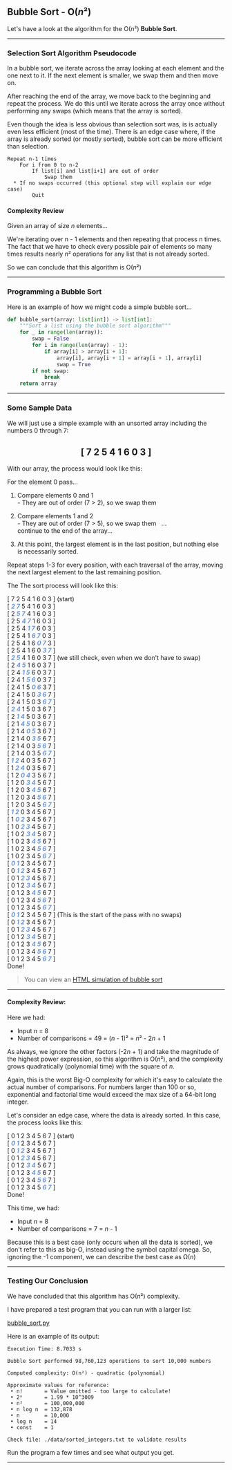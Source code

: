 ## Bubble Sort - O(*n*²)

Let's have a look at the algorithm for the O(*n*²) **Bubble Sort**.

---

### Selection Sort Algorithm Pseudocode

In a bubble sort, we iterate across the array looking at each element and the
one next to it. If the next element is smaller, we swap them and then move on.

After reaching the end of the array, we move back to the beginning and repeat
the process. We do this until we iterate across the array once without
performing any swaps (which means that the array is sorted).

Even though the idea is less obvious than selection sort was, is is actually
even less efficient (most of the time). There is an edge case where, if the
array is already sorted (or mostly sorted), bubble sort can be more efficient 
than selection.

```pseudocode
Repeat n-1 times
    For i from 0 to n-2
        If list[i] and list[i+1] are out of order
            Swap them
  * If no swaps occurred (this optional step will explain our edge case)
        Quit
```

#### Complexity Review

Given an array of size *n* elements...

We're iterating over n - 1 elements and then repeating that process n times.
The fact that we have to check every possible pair of elements so many times
results nearly *n*² operations for any list that is not already sorted.

So we can conclude that this algorithm is O(*n*²)

---

### Programming a Bubble Sort

Here is an example of how we might code a simple bubble sort...

```python
def bubble_sort(array: list[int]) -> list[int]:
    """Sort a list using the bubble sort algorithm"""
    for _ in range(len(array)):
        swap = False
        for i in range(len(array) - 1):
            if array[i] > array[i + 1]:
                array[i], array[i + 1] = array[i + 1], array[i]
                swap = True
        if not swap:
            break
    return array
```

---

### Some Sample Data

We will just use a simple example with an unsorted array including the 
numbers 0 through 7:

## <center>[ 7  2  5  4  1  6  0  3 ]</center>

With our array, the process would look like this:

For the element 0 pass...

1. Compare elements 0 and 1  
   \- They are out of order (7 > 2), so we swap them

2. Compare elements 1 and 2  
   \- They are out of order (7 > 5), so we swap them  &nbsp;  ...  
   continue to the end of the array...

3. At this point, the largest element is in the last position, but nothing
   else is necessarily sorted.

Repeat steps 1-3 for every position, with each traversal of the array, moving the next largest element to the last remaining position.

The The sort process will look like this:

[ 7 2 5 4 1 6 0 3 ] (start)  
[<span style="color:cornflowerblue"> ***2 7*** </span>5 4 1 6 0 3 ]  
[ 2<span style="color:cornflowerblue"> ***5 7*** </span>4 1 6 0 3 ]  
[ 2 5<span style="color:cornflowerblue"> ***4 7*** </span>1 6 0 3 ]  
[ 2 5 4<span style="color:cornflowerblue"> ***1 7*** </span>6 0 3 ]  
[ 2 5 4 1<span style="color:cornflowerblue"> ***6 7*** </span>0 3 ]  
[ 2 5 4 1 6<span style="color:cornflowerblue"> ***0 7*** </span>3 ]  
[ 2 5 4 1 6 0<span style="color:cornflowerblue"> ***3 7*** </span>]  
[<span style="color:cornflowerblue"> ***2 5*** </span>4 1 6 0 3 7 ]
 (we still check, even when we don't have to swap)  
[ 2<span style="color:cornflowerblue"> ***4 5*** </span>1 6 0 3 7 ]  
[ 2 4<span style="color:cornflowerblue"> ***1 5*** </span>6 0 3 7 ]  
[ 2 4 1<span style="color:cornflowerblue"> ***5 6*** </span>0 3 7 ]  
[ 2 4 1 5<span style="color:cornflowerblue"> ***0 6*** </span>3 7 ]  
[ 2 4 1 5 0<span style="color:cornflowerblue"> ***3 6*** </span>7 ]  
[ 2 4 1 5 0 3<span style="color:cornflowerblue"> ***6 7*** </span>]  
[<span style="color:cornflowerblue"> ***2 4*** </span>1 5 0 3 6 7 ]  
[ 2<span style="color:cornflowerblue"> ***1 4*** </span>5 0 3 6 7 ]  
[ 2 1<span style="color:cornflowerblue"> ***4 5*** </span>0 3 6 7 ]  
[ 2 1 4<span style="color:cornflowerblue"> ***0 5*** </span>3 6 7 ]  
[ 2 1 4 0<span style="color:cornflowerblue"> ***3 5*** </span>6 7 ]  
[ 2 1 4 0 3<span style="color:cornflowerblue"> ***5 6*** </span>7 ]  
[ 2 1 4 0 3 5<span style="color:cornflowerblue"> ***6 7*** </span>]  
[<span style="color:cornflowerblue"> ***1 2*** </span>4 0 3 5 6 7 ]  
[ 1<span style="color:cornflowerblue"> ***2 4*** </span>0 3 5 6 7 ]  
[ 1 2<span style="color:cornflowerblue"> ***0 4*** </span>3 5 6 7 ]  
[ 1 2 0<span style="color:cornflowerblue"> ***3 4*** </span>5 6 7 ]  
[ 1 2 0 3<span style="color:cornflowerblue"> ***4 5*** </span>6 7 ]  
[ 1 2 0 3 4<span style="color:cornflowerblue"> ***5 6*** </span>7 ]  
[ 1 2 0 3 4 5<span style="color:cornflowerblue"> ***6 7*** </span>]  
[<span style="color:cornflowerblue"> ***1 2*** </span>0 3 4 5 6 7 ]  
[ 1<span style="color:cornflowerblue"> ***0 2*** </span>3 4 5 6 7 ]  
[ 1 0<span style="color:cornflowerblue"> ***2 3*** </span>4 5 6 7 ]  
[ 1 0 2<span style="color:cornflowerblue"> ***3 4*** </span>5 6 7 ]  
[ 1 0 2 3<span style="color:cornflowerblue"> ***4 5*** </span>6 7 ]  
[ 1 0 2 3 4<span style="color:cornflowerblue"> ***5 6*** </span>7 ]  
[ 1 0 2 3 4 5<span style="color:cornflowerblue"> ***6 7*** </span>]  
[<span style="color:cornflowerblue"> ***0 1*** </span>2 3 4 5 6 7 ]  
[ 0<span style="color:cornflowerblue"> ***1 2*** </span>3 4 5 6 7 ]  
[ 0 1<span style="color:cornflowerblue"> ***2 3*** </span>4 5 6 7 ]  
[ 0 1 2<span style="color:cornflowerblue"> ***3 4*** </span>5 6 7 ]  
[ 0 1 2 3<span style="color:cornflowerblue"> ***4 5*** </span>6 7 ]  
[ 0 1 2 3 4<span style="color:cornflowerblue"> ***5 6*** </span>7 ]  
[ 0 1 2 3 4 5<span style="color:cornflowerblue"> ***6 7*** </span>]  
[<span style="color:cornflowerblue"> ***0 1*** </span>2 3 4 5 6 7 ]
 (This is the start of the pass with no swaps)  
[ 0<span style="color:cornflowerblue"> ***1 2*** </span>3 4 5 6 7 ]  
[ 0 1<span style="color:cornflowerblue"> ***2 3*** </span>4 5 6 7 ]  
[ 0 1 2<span style="color:cornflowerblue"> ***3 4*** </span>5 6 7 ]  
[ 0 1 2 3<span style="color:cornflowerblue"> ***4 5*** </span>6 7 ]  
[ 0 1 2 3 4<span style="color:cornflowerblue"> ***5 6*** </span>7 ]  
[ 0 1 2 3 4 5<span style="color:cornflowerblue"> ***6 7*** </span>]  
Done!
    
> You can view an
> [HTML simulation of bubble sort](./html/bubble_sort_animation.html)

---

#### Complexity Review:

Here we had:

* Input *n* = 8
* Number of comparisons = 49 = (*n* - 1)² = *n*² - 2*n* + 1

As always, we ignore the other factors (-2*n* + 1) and take the magnitude of the highest power expression, so this algorithm is O(*n*²), and the complexity grows quadratically (polynomial time) with the square of *n*.

Again, this is the worst Big-O complexity for which it's easy to calculate the actual number of comparisons. For numbers larger than 100 or so, exponential and factorial time would exceed the max size of a 64-bit long integer.

Let's consider an edge case, where the data is already sorted. In this case, the process looks like this:

[ 0 1 2 3 4 5 6 7 ] (start)  
[<span style="color:cornflowerblue"> ***0 1*** </span>2 3 4 5 6 7 ]  
[ 0<span style="color:cornflowerblue"> ***1 2*** </span>3 4 5 6 7 ]  
[ 0 1<span style="color:cornflowerblue"> ***2 3*** </span>4 5 6 7 ]  
[ 0 1 2<span style="color:cornflowerblue"> ***3 4*** </span>5 6 7 ]  
[ 0 1 2 3<span style="color:cornflowerblue"> ***4 5*** </span>6 7 ]  
[ 0 1 2 3 4<span style="color:cornflowerblue"> ***5 6*** </span>7 ]  
[ 0 1 2 3 4 5<span style="color:cornflowerblue"> ***6 7*** </span>]  
Done!

This time, we had:

* Input *n* = 8
* Number of comparisons = 7 = *n* - 1

Because this is a best case (only occurs when all the data is sorted), we 
don't refer to this as big-O, instead using the symbol capital omega. So, 
ignoring the -1 component, we can describe the best case as Ω(*n*)

---

### Testing Our Conclusion

We have concluded that this algorithm has O(*n*²) complexity.

I have prepared a test program that you can run with a larger list:

[bubble_sort.py](./04_bubble_sort.py)

Here is an example of its output:

```
Execution Time: 8.7033 s

Bubble Sort performed 98,760,123 operations to sort 10,000 numbers

Computed complexity: O(n²) - quadratic (polynomial)

Approximate values for reference:
 • n!       = Value omitted - too large to calculate!
 • 2ⁿ       = 1.99 * 10^3009
 • n²       = 100,000,000
 • n log n  = 132,878
 • n        = 10,000
 • log n    = 14
 • const    = 1

Check file: ./data/sorted_integers.txt to validate results
```

Run the program a few times and see what output you get.

---
